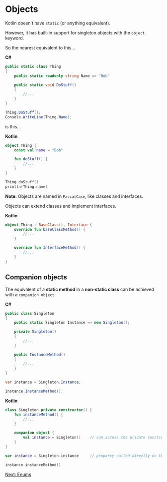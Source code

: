 # Objects
Kotlin doesn't have `static` (or anything equivalent).

However, it has built-in support for singleton objects with the `object` keyword.

So the nearest equivalent to this...

**C#**
```csharp
public static class Thing
{
    public static readonly string Name => "Bob"

    public static void DoStuff()
    {
        //...
    }
}

Thing.DoStuff();
Console.WriteLine(Thing.Name);
```

is this...

**Kotlin**
```kotlin
object Thing {
    const val name = "Bob"

    fun doStuff() {
        //...
    }
}

Thing.doStuff()
println(Thing.name)
```

**Note:** Objects are named in `PascalCase`, like classes and interfaces.

Objects can extend classes and implement interfaces.

**Kotlin**
```kotlin
object Thing : BaseClass(), Interface {
    override fun baseClassMethod() {
        //...
    }

    override fun InterfaceMethod() {
        //...
    }
}
```

## Companion objects
The equivalent of a **static method** in a **non-static class** can be achieved with a `companion object`.

**C#**
```csharp
public class Singleton
{
    public static Singleton Instance => new Singleton();

    private Singleton()
    {
        //...
    }

    public InstanceMethod()
    {
        //...
    }
}

var instance = Singleton.Instance;

instance.InstanceMethod();
```

**Kotlin**
```kotlin
class Singleton private constructor() {
    fun instanceMethod() {
        //...
    }

    companion object {
        val instance = Singleton()    // can access the private constructor
    }
}

var instance = Singleton.instance     // property called directly on the class

instance.instanceMethod()
```

[Next: Enums](04-03-enums.md)
